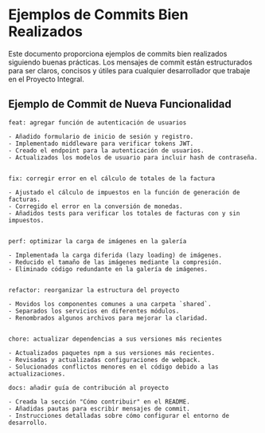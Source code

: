 # Ejemplos de Commits Bien Realizados

Este documento proporciona ejemplos de commits bien realizados siguiendo buenas prácticas. Los mensajes de commit están estructurados para ser claros, concisos y útiles para cualquier desarrollador que trabaje en el Proyecto Integral.

## Ejemplo de Commit de Nueva Funcionalidad

```plaintext
feat: agregar función de autenticación de usuarios

- Añadido formulario de inicio de sesión y registro.
- Implementado middleware para verificar tokens JWT.
- Creado el endpoint para la autenticación de usuarios.
- Actualizados los modelos de usuario para incluir hash de contraseña.


fix: corregir error en el cálculo de totales de la factura

- Ajustado el cálculo de impuestos en la función de generación de facturas.
- Corregido el error en la conversión de monedas.
- Añadidos tests para verificar los totales de facturas con y sin impuestos.


perf: optimizar la carga de imágenes en la galería

- Implementada la carga diferida (lazy loading) de imágenes.
- Reducido el tamaño de las imágenes mediante la compresión.
- Eliminado código redundante en la galería de imágenes.


refactor: reorganizar la estructura del proyecto

- Movidos los componentes comunes a una carpeta `shared`.
- Separados los servicios en diferentes módulos.
- Renombrados algunos archivos para mejorar la claridad.


chore: actualizar dependencias a sus versiones más recientes

- Actualizados paquetes npm a sus versiones más recientes.
- Revisadas y actualizadas configuraciones de webpack.
- Solucionados conflictos menores en el código debido a las actualizaciones.

docs: añadir guía de contribución al proyecto

- Creada la sección "Cómo contribuir" en el README.
- Añadidas pautas para escribir mensajes de commit.
- Instrucciones detalladas sobre cómo configurar el entorno de desarrollo.
